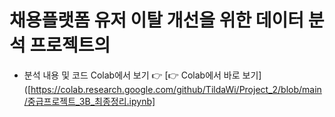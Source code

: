 # 채용플랫폼 유저 이탈 개선을 위한 데이터 분석 프로젝트의

- 분석 내용 및 코드 Colab에서 보기 👉 [👉 Colab에서 바로 보기]([https://colab.research.google.com/github/TildaWi/Project_2/blob/main/중급프로젝트_3B_최종정리.ipynb]
